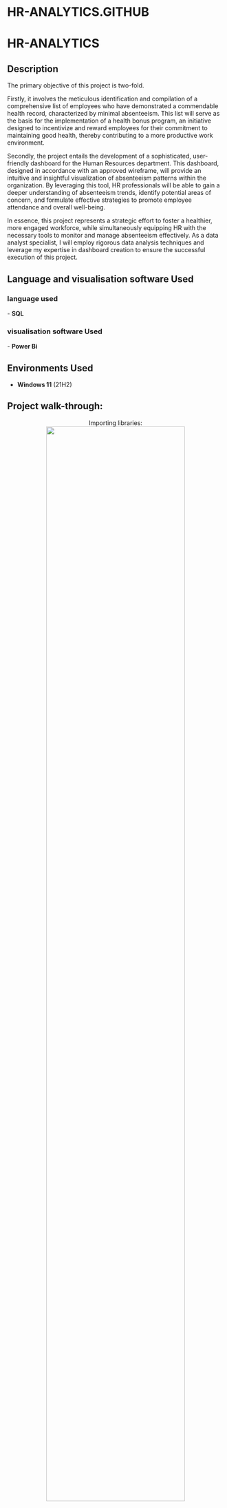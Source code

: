 # HR-ANALYTICS.GITHUB

<h1>HR-ANALYTICS </h1>



<h2>Description</h2>
The primary objective of this project is two-fold.

Firstly, it involves the meticulous identification and compilation of a comprehensive list of employees who have demonstrated a commendable health record, characterized by minimal absenteeism. This list will serve as the basis for the implementation of a health bonus program, an initiative designed to incentivize and reward employees for their commitment to maintaining good health, thereby contributing to a more productive work environment.

Secondly, the project entails the development of a sophisticated, user-friendly dashboard for the Human Resources department. This dashboard, designed in accordance with an approved wireframe, will provide an intuitive and insightful visualization of absenteeism patterns within the organization. By leveraging this tool, HR professionals will be able to gain a deeper understanding of absenteeism trends, identify potential areas of concern, and formulate effective strategies to promote employee attendance and overall well-being.

In essence, this project represents a strategic effort to foster a healthier, more engaged workforce, while simultaneously equipping HR with the necessary tools to monitor and manage absenteeism effectively. As a data analyst specialist, I will employ rigorous data analysis techniques and leverage my expertise in dashboard creation to ensure the successful execution of this project.
<br />


<h2>Language and visualisation software Used</h2>
<h3>language used</h3>
- <b>SQL</b>

<h3>visualisation software Used</h3>
- <b>Power Bi</b>


<h2>Environments Used </h2>

- <b>Windows 11</b> (21H2)

<h2>Project walk-through:</h2>

<p align="center">
Importing libraries: <br/>
<img src="https://imgur.com/tShhPYa.png" height="80%" width="80%" alt=""/>
<br />
<br />
Loading dataset:  <br/>
<img src="https://imgur.com/s0Z5lMg.png" height="80%" width="80%" alt=""/>
<br />
<br />
Checking for missing values and duplicates: <br/>
<img src="https://imgur.com/Sl7k1is.png" height="80%" width="80%" alt=""/>
<br />
<br />
Compareing RMSE and MAE of all ML algorithms:  <br/>
<img src="https://imgur.com/uTcZhlg.png" height="80%" width="80%" alt=""/>
<br />
<br />
Applying chosen model:  <br/>
<img src="https://imgur.com/lTLM4NN.png" height="80%" width="80%" alt=""/>
<br />

</p>

<!--
 ```diff
- text in red
+ text in green
! text in orange
# text in gray
@@ text in purple (and bold)@@
```
--!>
